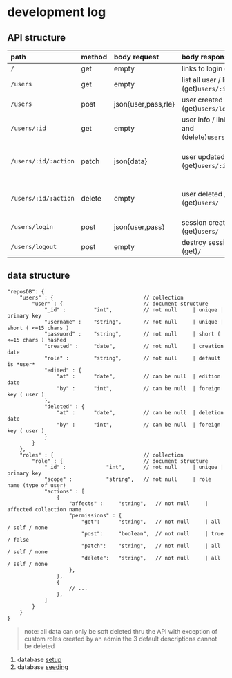 # development log

## API structure

| path                 | method | body request        | body response                                                | permissions                                   |
| :------------------- | :----- | :------------------ | :----------------------------------------------------------- | :-------------------------------------------- |
| `/`                  | get    | empty               | links to login or register                                   | allow all                                     |
| `/users`             | get    | empty               | list all user / links to (get)`users/:id`                    | with session `all`                            |
| `/users`             | post   | json{user,pass,rle} | user created / links to (get)`users/login`                   | allow all                                     |
| `/users/:id`         | get    | empty               | user info / links to (patch) and (delete)`users/:id/:action` | `user` view only                              |
| `/users/:id/:action` | patch  | json{data}          | user updated / links to (get)`users/:id`                     | `user` self / `mod` user update / `admin` all |
| `/users/:id/:action` | delete | empty               | user deleted / links to (get)`users/`                        | `user` self / `mod` soft delete / `admin` all |
| `/users/login`       | post   | json{user,pass}     | session created / links to (get)`users/`                     | allow all                                     |
| `/users/logout`      | post   | empty               | destroy session / links to (get)`/`                          | allow all                                     |

## data structure

```jsonc
"reposDB": {
    "users" : {                             // collection
        "user" : {                          // document structure
            "_id" :         "int",          // not null     | unique | primary key
            "username" :    "string",       // not null     | unique | short ( <=15 chars )
            "password" :    "string",       // not null     | short ( <=15 chars ) hashed
            "created" :     "date",         // not null     | creation date
            "role" :        "string",       // not null     | default is *user*
            "edited" : {
                "at" :      "date",         // can be null  | edition date
                "by" :      "int",          // can be null  | foreign key ( user )
            },
            "deleted" : {
                "at" :      "date",         // can be null  | deletion date
                "by" :      "int",          // can be null  | foreign key ( user )
            }
        }
    },
    "roles" : {                             // collection
        "role" : {                          // document structure
            "_id" :             "int",      // not null     | unique | primary key
            "scope" :           "string",   // not null     | role name (type of user)
            "actions" : [
                {
                    "affects" :     "string",   // not null     | affected collection name
                    "permissions" : {
                        "get":      "string",   // not null     | all / self / none
                        "post":     "boolean",  // not null     | true / false
                        "patch":    "string",   // not null     | all / self / none
                        "delete":   "string",   // not null     | all / self / none
                    },
                },
                {
                    // ...
                },
            ]
        }
    }
}
```

> note: all data can only be soft deleted thru the API with exception of custom roles created by an admin the 3 default descriptions cannot be deleted

1. database [setup](_1_database.md)
2. database [seeding](_2_seeding.md)
